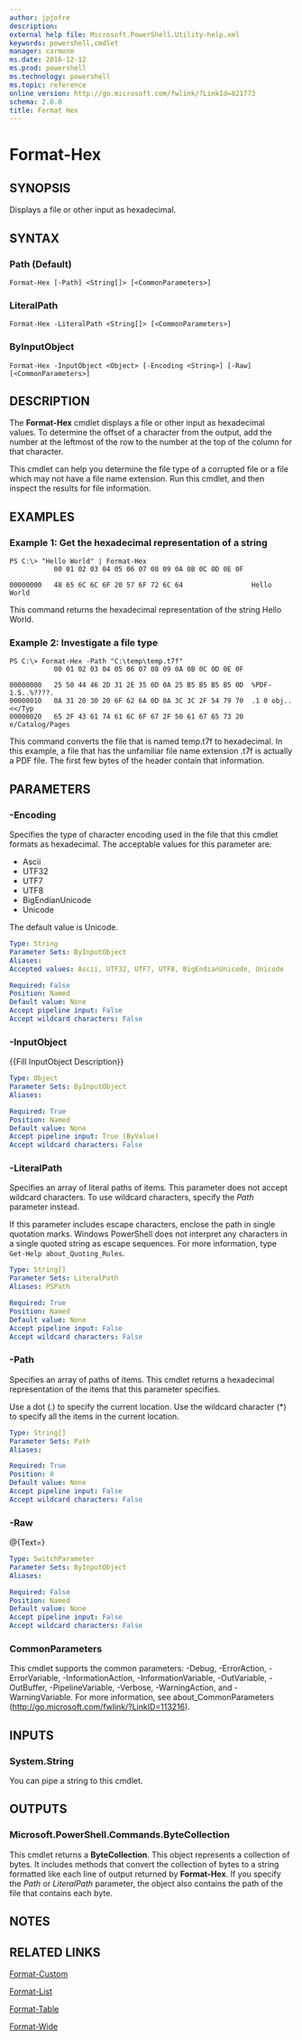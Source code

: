 ```yaml
---
author: jpjofre
description: 
external help file: Microsoft.PowerShell.Utility-help.xml
keywords: powershell,cmdlet
manager: carmonm
ms.date: 2016-12-12
ms.prod: powershell
ms.technology: powershell
ms.topic: reference
online version: http://go.microsoft.com/fwlink/?LinkId=821773
schema: 2.0.0
title: Format Hex
---
```


# Format-Hex

## SYNOPSIS
Displays a file or other input as hexadecimal.

## SYNTAX

### Path (Default)
```
Format-Hex [-Path] <String[]> [<CommonParameters>]
```

### LiteralPath
```
Format-Hex -LiteralPath <String[]> [<CommonParameters>]
```

### ByInputObject
```
Format-Hex -InputObject <Object> [-Encoding <String>] [-Raw] [<CommonParameters>]
```

## DESCRIPTION
The **Format-Hex** cmdlet displays a file or other input as hexadecimal values.
To determine the offset of a character from the output, add the number at the leftmost of the row to the number at the top of the column for that character.

This cmdlet can help you determine the file type of a corrupted file or a file which may not have a file name extension.
Run this cmdlet, and then inspect the results for file information.

## EXAMPLES

### Example 1: Get the hexadecimal representation of a string
```
PS C:\> "Hello World" | Format-Hex
           00 01 02 03 04 05 06 07 08 09 0A 0B 0C 0D 0E 0F

00000000   48 65 6C 6C 6F 20 57 6F 72 6C 64                 Hello World
```

This command returns the hexadecimal representation of the string Hello World.

### Example 2: Investigate a file type
```
PS C:\> Format-Hex -Path "C:\temp\temp.t7f"
           00 01 02 03 04 05 06 07 08 09 0A 0B 0C 0D 0E 0F

00000000   25 50 44 46 2D 31 2E 35 0D 0A 25 B5 B5 B5 B5 0D  %PDF-1.5..%????. 
00000010   0A 31 20 30 20 6F 62 6A 0D 0A 3C 3C 2F 54 79 70  .1 0 obj..<</Typ
00000020   65 2F 43 61 74 61 6C 6F 67 2F 50 61 67 65 73 20  e/Catalog/Pages
```

This command converts the file that is named temp.t7f to hexadecimal.
In this example, a file that has the unfamiliar file name extension .t7f is actually a PDF file.
The first few bytes of the header contain that information.

## PARAMETERS

### -Encoding
Specifies the type of character encoding used in the file that this cmdlet formats as hexadecimal.
The acceptable values for this parameter are:

- Ascii 
- UTF32 
- UTF7 
- UTF8 
- BigEndianUnicode 
- Unicode

The default value is Unicode.

```yaml
Type: String
Parameter Sets: ByInputObject
Aliases: 
Accepted values: Ascii, UTF32, UTF7, UTF8, BigEndianUnicode, Unicode

Required: False
Position: Named
Default value: None
Accept pipeline input: False
Accept wildcard characters: False
```

### -InputObject
{{Fill InputObject Description}}

```yaml
Type: Object
Parameter Sets: ByInputObject
Aliases: 

Required: True
Position: Named
Default value: None
Accept pipeline input: True (ByValue)
Accept wildcard characters: False
```

### -LiteralPath
Specifies an array of literal paths of items.
This parameter does not accept wildcard characters.
To use wildcard characters, specify the *Path* parameter instead.

If this parameter includes escape characters, enclose the path in single quotation marks.
Windows PowerShell does not interpret any characters in a single quoted string as escape sequences.
For more information, type `Get-Help about_Quoting_Rules`.

```yaml
Type: String[]
Parameter Sets: LiteralPath
Aliases: PSPath

Required: True
Position: Named
Default value: None
Accept pipeline input: False
Accept wildcard characters: False
```

### -Path
Specifies an array of paths of items.
This cmdlet returns a hexadecimal representation of the items that this parameter specifies.

Use a dot (.) to specify the current location.
Use the wildcard character (*) to specify all the items in the current location.

```yaml
Type: String[]
Parameter Sets: Path
Aliases: 

Required: True
Position: 0
Default value: None
Accept pipeline input: False
Accept wildcard characters: False
```

### -Raw
@{Text=}

```yaml
Type: SwitchParameter
Parameter Sets: ByInputObject
Aliases: 

Required: False
Position: Named
Default value: None
Accept pipeline input: False
Accept wildcard characters: False
```

### CommonParameters
This cmdlet supports the common parameters: -Debug, -ErrorAction, -ErrorVariable, -InformationAction, -InformationVariable, -OutVariable, -OutBuffer, -PipelineVariable, -Verbose, -WarningAction, and -WarningVariable. For more information, see about_CommonParameters (http://go.microsoft.com/fwlink/?LinkID=113216).

## INPUTS

### System.String
You can pipe a string to this cmdlet.

## OUTPUTS

### Microsoft.PowerShell.Commands.ByteCollection
This cmdlet returns a **ByteCollection**.
This object represents a collection of bytes.
It includes methods that convert the collection of bytes to a string formatted like each line of output returned by **Format-Hex**.
If you specify the *Path* or *LiteralPath* parameter, the object also contains the path of the file that contains each byte.

## NOTES

## RELATED LINKS

[Format-Custom](Format-Custom.md)

[Format-List](Format-List.md)

[Format-Table](Format-Table.md)

[Format-Wide](Format-Wide.md)

